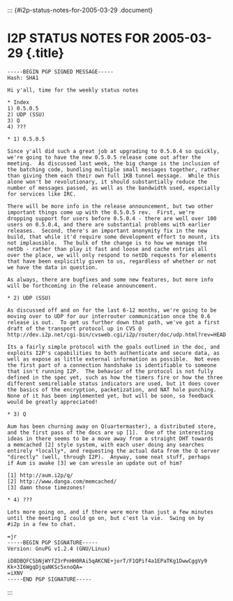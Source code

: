 ::: {#i2p-status-notes-for-2005-03-29 .document}
# I2P STATUS NOTES FOR 2005-03-29 {.title}

    -----BEGIN PGP SIGNED MESSAGE-----
    Hash: SHA1

    Hi y'all, time for the weekly status notes

    * Index
    1) 0.5.0.5
    2) UDP (SSU)
    3) Q
    4) ???

    * 1) 0.5.0.5

    Since y'all did such a great job at upgrading to 0.5.0.4 so quickly,
    we're going to have the new 0.5.0.5 release come out after the
    meeting.  As discussed last week, the big change is the inclusion of
    the batching code, bundling multiple small messages together, rather
    than giving them each their own full 1KB tunnel message.  While this
    alone won't be revolutionary, it should substantially reduce the
    number of messages passed, as well as the bandwidth used, especially
    for services like IRC.

    There will be more info in the release announcement, but two other
    important things come up with the 0.5.0.5 rev.  First, we're
    dropping support for users before 0.5.0.4 - there are well over 100
    users on 0.5.0.4, and there are substantial problems with earlier
    releases.  Second, there's an important anonymity fix in the new
    build, that while it'd require some development effort to mount, its
    not implausible.  The bulk of the change is to how we manage the
    netDb - rather than play it fast and loose and cache entries all
    over the place, we will only respond to netDb requests for elements
    that have been explicitly given to us, regardless of whether or not
    we have the data in question.

    As always, there are bugfixes and some new features, but more info
    will be forthcoming in the release announcement.

    * 2) UDP (SSU)

    As discussed off and on for the last 6-12 months, we're going to be
    moving over to UDP for our interrouter communication once the 0.6
    release is out.  To get us further down that path, we've got a first
    draft of the transport protocol up in CVS @
    http://dev.i2p.net/cgi-bin/cvsweb.cgi/i2p/router/doc/udp.html?rev=HEAD

    Its a fairly simple protocol with the goals outlined in the doc, and
    exploits I2P's capabilities to both authenticate and secure data, as
    well as expose as little external information as possible.  Not even
    the first part of a connection handshake is identifiable to someone
    that isn't running I2P.  The behavior of the protocol is not fully
    defined in the spec yet, such as how the timers fire or how the three
    different semireliable status indicators are used, but it does cover
    the basics of the encryption, packetization, and NAT hole punching.
    None of it has been implemented yet, but will be soon, so feedback
    would be greatly appreciated!

    * 3) Q

    Aum has been churning away on Q(uartermaster), a distributed store,
    and the first pass of the docs are up [1].  One of the interesting
    ideas in there seems to be a move away from a straight DHT towards
    a memcached [2] style system, with each user doing any searches
    entirely *locally*, and requesting the actual data from the Q server
    "directly" (well, through I2P).  Anyway, some neat stuff, perhaps
    if Aum is awake [3] we can wressle an update out of him?

    [1] http://aum.i2p/q/
    [2] http://www.danga.com/memcached/
    [3] damn those timezones!

    * 4) ???

    Lots more going on, and if there were more than just a few minutes
    until the meeting I could go on, but c'est la vie.  Swing on by
    #i2p in a few to chat.

    =jr
    -----BEGIN PGP SIGNATURE-----
    Version: GnuPG v1.2.4 (GNU/Linux)

    iD8DBQFCSbNjWYfZ3rPnHH0RAi5qAKCNE+jorT/F1QPif4a1EPaTKg1DwwCggVy9
    Kk+3I6WgqDjqaNKSc5xnoQA=
    =iXNV
    -----END PGP SIGNATURE-----
:::
